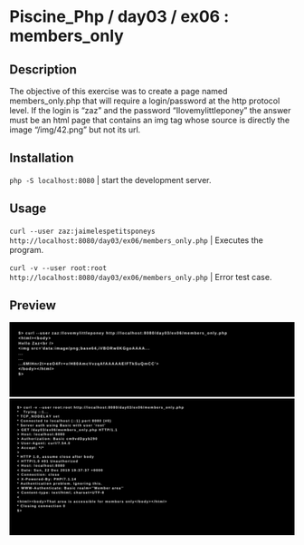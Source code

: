 # Piscine_Php / day03 / ex06 : members_only

## Description
The objective of this exercise was to create a page named members_only.php that will require a login/password at the http protocol level. If the login is “zaz” and the password “Ilovemylittleponey” the answer must be an html page that contains an img tag whose source is directly the image “/img/42.png” but not its url.

## Installation
`php -S localhost:8080` | start the development server.

## Usage
`curl --user zaz:jaimelespetitsponeys http://localhost:8080/day03/ex06/members_only.php` | Executes the program.

`curl -v --user root:root http://localhost:8080/day03/ex06/members_only.php` | Error test case.

## Preview
<img src="../../resources/images/members_1.png" width="1200">
<img src="../../resources/images/members_2.png" width="1200">
